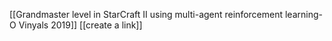 [[Grandmaster level in StarCraft II using multi-agent reinforcement learning-O Vinyals 2019]]
[[create a link]]

